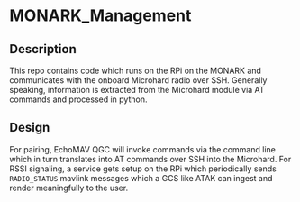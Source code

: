 # MONARK_Management

## Description
This repo contains code which runs on the RPi on the MONARK and communicates with the onboard Microhard radio over SSH. Generally speaking, information is extracted from the Microhard module via AT commands and processed in python.

## Design
For pairing, EchoMAV QGC will invoke commands via the command line which in turn translates into AT commands over SSH into the Microhard.
For RSSI signaling, a service gets setup on the RPi which periodically sends `RADIO_STATUS` mavlink messages which a GCS like ATAK can ingest and render meaningfully to the user.
